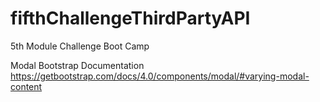 # fifthChallengeThirdPartyAPI
5th Module Challenge Boot Camp

Modal Bootstrap Documentation
https://getbootstrap.com/docs/4.0/components/modal/#varying-modal-content
